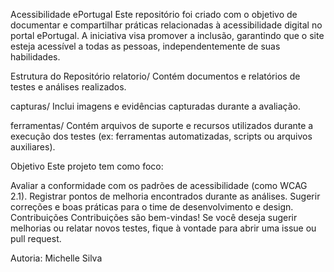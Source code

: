 Acessibilidade ePortugal
Este repositório foi criado com o objetivo de documentar e compartilhar práticas relacionadas à acessibilidade digital no portal ePortugal. A iniciativa visa promover a inclusão, garantindo que o site esteja acessível a todas as pessoas, independentemente de suas habilidades.

Estrutura do Repositório
relatorio/
Contém documentos e relatórios de testes e análises realizados.

capturas/
Inclui imagens e evidências capturadas durante a avaliação.

ferramentas/
Contém arquivos de suporte e recursos utilizados durante a execução dos testes (ex: ferramentas automatizadas, scripts ou arquivos auxiliares).

Objetivo
Este projeto tem como foco:

Avaliar a conformidade com os padrões de acessibilidade (como WCAG 2.1).
Registrar pontos de melhoria encontrados durante as análises.
Sugerir correções e boas práticas para o time de desenvolvimento e design.
Contribuições
Contribuições são bem-vindas! Se você deseja sugerir melhorias ou relatar novos testes, fique à vontade para abrir uma issue ou pull request.

Autoria: Michelle Silva
